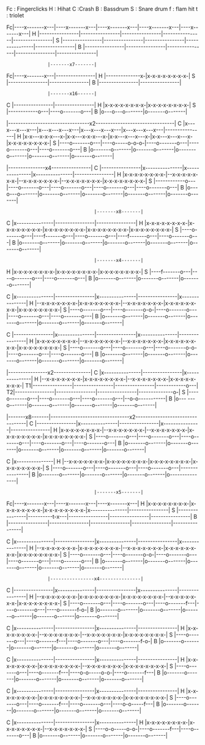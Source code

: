 Fc : Fingerclicks   H : Hihat      C :Crash       B : Bassdrum
S : Snare drum      f : flam hit   t : triolet


Fc|----x-------x---|----x-------x---|----x-------x---|----x-------x---|----x-------x---|
H |----------------|----------------|----------------|----------------|----------------|
S |----------------|----------------|----------------|----------------|----------------|
B |----------------|----------------|----------------|----------------|----------------|


                   |-------x7-------|
Fc|----x-------x---|----------------|
H |--------------x-|x-x-x-x-x-x-x-x-|
S |----------------|----------------|
B |----------------|----------------|

                   |-------x16------|
C |----------------|----------------|
H |x-x-x-x-x-x-x-x-|x-x-x-x-x-x-x-x-|
S |------------o---|----o-------o---|
B |o---o---o-------|o-------o-------|


  |---------------------------------x2--------------------------------|
C |x---x---x---x---|x---x---x---x---|x---x---x---x---|x---x---x---x---|----------------|
H |x-x---x-x-x---x-|x-x---x-x-x---x-|x-x---x---x---x-|x-x---x---x---x-|x-x-x-x-x-x-x-x-|
S |----o-------o---|----o-----o-o-o-|----o-------o---|----o-------o---|----o-------o---|
B |o-------o-------|o-------o-------|o-------o-------|o-------o-------|o-------o-------|


  |---------------x4----------------|
C |----------------|x---------------|x---------------|x---------------|----------------|
H |x-x-x-x-x-x-x-x-|--x-x-x-x-x-x-x-|--x-x-x-x-x-x-x-|--x-x-x-x-x-x-x-|x-x-x-x-x-x-x-x-|
S |------------o---|----o-------o---|----o-------o---|----o-------o---|----o-------o---|
B |o---o---o-------|o-------o-------|o-------o-------|o-------o-------|o-------o-------|


                                    |-------x8-------|
C |x---------------|----------------|----------------|
H |x-x-x-x-x-x-x-x-|x-x-x-x-x-x-x-x-|x-x-x-x-x-x-x-x-|x-x-x-x-x-x-x-x-|x-x-x-x-x-x-x-x-|
S |----o-------o---|----f-------o---|----o-------o---|----f-------o---|----o-------o---|
B |o-------o-------|o-------o-------|o-------o-------|o-------o-------|o-------o-------|

                                    |-------x4-------|
H |x-x-x-x-x-x-x-x-|x-x-x-x-x-x-x-x-|x-x-x-x-x-x-x-x-|
S |----f-------o---|----o-------o---|----o-------o---|
B |o-------o-------|o-------o-------|o-------o-------|


C |x---------------|----------------|x---------------|----------------|x---------------|
H |--x-x-x-x-x-x-x-|x-x-x-x-x-x-x-x-|--x-x-x-x-x-x-x-|x-x-x-x-x-x-x-x-|x-x-x-x-x-x-x-x-|
S |----o-------o---|----o-------o-o-|----o-------o---|----o-------o---|----o-------o---|
B |o-------o-------|o-------o-------|o-------o-------|o-------o-------|o-------o-------|


C |----------------|x---------------|----------------|x---------------|----------------|
H |x-x-x-x-x-x-x-x-|--x-x-x-x-x-x-x-|--x-x-x-x-x-x-x-|x-x-x-x-x-x-x-x-|x-x-x-x-x-x-x-x-|
S |----o-------o---|----o-------o---|----o-------o-o-|----o-------o---|----o-------o---|
B |o-------o-------|o-------o-------|o-------o-------|o-------o-------|o-------o-------|


  |----------------x2---------------|
C |x---------------|----------------|x---------------|
H |--x-x-x-x-x-x-x-|x-x-x-x-x-x-x-x-|--x-x-x-x-x-x-x-|x-x-x-x-x-x-x-x-|
T1|----------------|----------------|----------------|------------o---|
T2|----------------|----------------|----------------|--------------o-|
S |----o-------o---|----o-------o---|----o-------o---|--o-o-----------|
B |o--- ---o-------|o-------o-------|o-------o-------|o-------o-------|



  |-------x8-------|--------------------------------x2---------------------------------|
C |----------------|x---------------|----------------|x---------------|----------------|
H |x-x-x-x-x-x-x-x-|--x-x-x-x-x-x-x-|--x-x-x-x-x-x-x-|x-x-x-x-x-x-x-x-|x-x-x-x-x-x-x-x-|
S |----o-------o---|----o-------o---|----o-------o---|----o-------o---|----o-------o---|
B |o-------o-------|o-------o-------|o-------o-------|o-------o-------|o-------o-------|


C |x---------------|
H |--x-x-x-x-x-x-x-|x-x-x-x-x-x-x-x-|x-x-x-x-x-x-x-x-|x-x-x-x-x-x-x-x-|
S |----o-------o---|----o-------o---|----o-------o---|----------------|
B |o-------o-------|o-------o-------|o-------o-------|o---------------|


                                    |-------x5-------|
Fc|----x-------x---|----x-------x---|----x-------x---|
H |x-x-x-x-x-x-x-x-|x-x-x-x-x-x-x-x-|x-x-x-x-x-x-x-x-|x---------------|----------------|
S |----------------|----------t-x---|----------------|----------------|----------------|
B |----------------|----------------|----------------|----------------|----------------|


C |x---------------|----------------|x---------------|----------------|x---------------|
H |--x-x-x-x-x-x-x-|x-x-x-x-x-x-x-x-|--x-x-x-x-x-x-x-|x-x-x-x-x-x-x-x-|x-x-x-x-x-x-x-x-|
S |----o-------o---|----o-------o-o-|----o-------o---|----o-------o---|----o-------o---|
B |o-------o-------|o-------o-------|o-------o-------|o-------o-------|o-------o-------|


                   |----------------x4---------------|
C |----------------|x---------------|----------------|x---------------|----------------|
H |--x-x-x-x-x-x-x-|x-x-x-x-x-x-x-x-|x-x-x-x-x-x-x-x-|--x-x-x-x-x-x-x-|x-x-x-x-x-x-x-x-|
S |----o-------o---|----o-------o---|----o-------f---|----o-------o---|----o-------f-o-|
B |o-------o-------|o-------o-------|o-------o-------|o-------o-------|o-------o-------|


C |x---------------|----------------|x---------------|----------------|
H |x-x-x-x-x-x-x-x-|--x-x-x-x-x-x-x-|--x-x-x-x-x-x-x-|x-x-x-x-x-x-x-x-|
S |----o-------o---|----o-------f---|----o-------o---|----o-------f-o-|
B |o-------o-------|o-------o-------|o-------o-------|o-------o-------|


C |x---------------|----------------|x---------------|----------------|
H |x-x-x-x-x-x-x-x-|x-x-x-x-x-x-x-x-|--x-x-x-x-x-x-x-|x-x-x-x-x-x-x-x-|
S |----o-------o---|----o-------f---|----o-o-----o-o-|----o-------f---|
B |o-------o-------|o-------o-------|o-------o-------|o-------o-------|


C |x---------------|----------------|x---------------|----------------|
H |x-x-x-x-x-x-x-x-|x-x-x-x-x-x-x-x-|--x-x-x-x-x-x-x-|x-x-x-x-x-x-x-x-|
S |----o-------o---|----o-------f---|----o-------o---|----o-o-----f---|
B |o-------o-------|o-------o-------|o-------o-------|o-------o-------|


C |x---------------|----------------|x---------------|
H |x-x-x-x-x-x-x-x-|x-x-x-x-x-x-x-x-|--x-x-x-x-x-x-x-|
S |----o-o-----o-o-|----o-------f---|----o-------o---|
B |o-------o-------|o-------o-------|o-------o-------|
